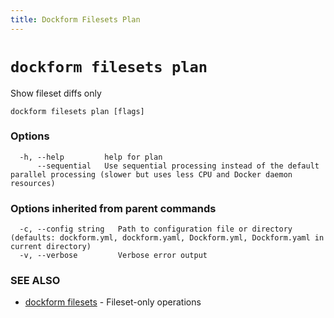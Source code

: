 ```yaml
---
title: Dockform Filesets Plan
---
```


# `dockform filesets plan`

Show fileset diffs only

```
dockform filesets plan [flags]
```

### Options

```
  -h, --help         help for plan
      --sequential   Use sequential processing instead of the default parallel processing (slower but uses less CPU and Docker daemon resources)
```

### Options inherited from parent commands

```
  -c, --config string   Path to configuration file or directory (defaults: dockform.yml, dockform.yaml, Dockform.yml, Dockform.yaml in current directory)
  -v, --verbose         Verbose error output
```

### SEE ALSO

* [dockform filesets](/docs/cli/dockform_filesets)	 - Fileset-only operations

